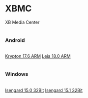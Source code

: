 # XBMC
XB Media Center 
<br>
<br>
<h3>Android</h3>
<br>
<a href="http://mirrors.kodi.tv/releases/android/arm/kodi-17.6-Krypton-armeabi-v7a.apk">Krypton 17.6 ARM</a>
<a href="http://mirrors.kodi.tv/releases/android/arm/kodi-18.0-Leia_beta1-armeabi-v7a.apk">Leia 18.0 ARM</a>
<br>
<br>
<h3>Windows</h3>
<br>
<a href="http://mirrors.kodi.tv/releases/windows/win32/old/kodi-15.0-Isengard.exe">Isengard 15.0 32Bit</a>
<a href="http://mirrors.kodi.tv/releases/windows/win32/old/kodi-15.1-Isengard.exe">Isengard 15.1 32Bit</a>

